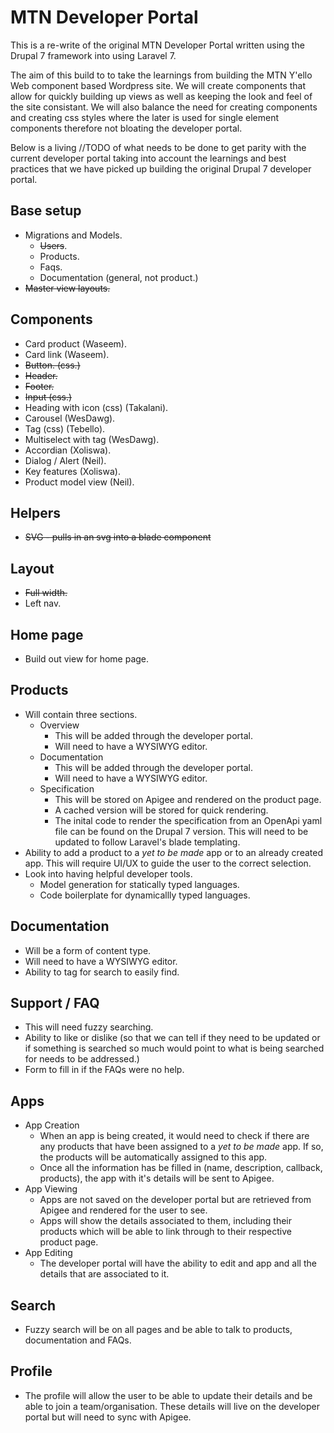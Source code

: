 # MTN Developer Portal

This is a re-write of the original MTN Developer Portal written using the Drupal 7 framework into using Laravel 7.

The aim of this build to to take the learnings from building the MTN Y'ello Web component based Wordpress site. We will create components that allow for quickly building up views as well as keeping the look and feel of the site consistant. We will also balance the need for creating components and creating css styles where the later is used for single element components therefore not bloating the developer portal.

Below is a living //TODO of what needs to be done to get parity with the current developer portal taking into account the learnings and best practices that we have picked up building the original Drupal 7 developer portal.

## Base setup
- Migrations and Models.
    - ~~Users~~.
    - Products.
    - Faqs.
    - Documentation (general, not product.)
- ~~Master view layouts.~~

## Components
- Card product (Waseem).
- Card link (Waseem).
- ~~Button. (css.)~~
- ~~Header.~~
- ~~Footer.~~
- ~~Input (css.)~~
- Heading with icon (css) (Takalani).
- Carousel (WesDawg).
- Tag (css) (Tebello).
- Multiselect with tag (WesDawg).
- Accordian (Xoliswa).
- Dialog / Alert (Neil).
- Key features (Xoliswa).
- Product model view (Neil).

## Helpers
- ~~SVG - pulls in an svg into a blade component~~

## Layout
- ~~Full width.~~
- Left nav.

## Home page
- Build out view for home page.

## Products
- Will contain three sections.
    - Overview
        - This will be added through the developer portal.
        - Will need to have a WYSIWYG editor.
    - Documentation
        - This will be added through the developer portal.
        - Will need to have a WYSIWYG editor.
    - Specification
        - This will be stored on Apigee and rendered on the product page.
        - A cached version will be stored for quick rendering.
        - The inital code to render the specification from an OpenApi yaml file can be found on the Drupal 7 version. This will need to be updated to follow Laravel's blade templating.
- Ability to add a product to a *yet to be made* app or to an already created app. This will require UI/UX to guide the user to the correct selection.
- Look into having helpful developer tools.
    - Model generation for statically typed languages.
    - Code boilerplate for dynamicallly typed languages.

## Documentation
- Will be a form of content type.
- Will need to have a WYSIWYG editor.
- Ability to tag for search to easily find.

## Support / FAQ
- This will need fuzzy searching.
- Ability to like or dislike (so that we can tell if they need to be updated or if something is searched so much would point to what is being searched for needs to be addressed.)
- Form to fill in if the FAQs were no help.

## Apps
- App Creation
    - When an app is being created, it would need to check if there are any products that have been assigned to a *yet to be made* app. If so, the products will be automatically assigned to this app.
    - Once all the information has be filled in (name, description, callback, products), the app with it's details will be sent to Apigee.
- App Viewing
    - Apps are not saved on the developer portal but are retrieved from Apigee and rendered for the user to see.
    - Apps will show the details associated to them, including their products which will be able to link through to their respective product page.
- App Editing
    - The developer portal will have the ability to edit and app and all the details that are associated to it.

## Search
- Fuzzy search will be on all pages and be able to talk to products, documentation and FAQs.

## Profile
- The profile will allow the user to be able to update their details and be able to join a team/organisation. These details will live on the developer portal but will need to sync with Apigee.